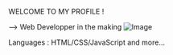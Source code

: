 
WELCOME TO MY PROFILE !

--> Web Developper in the making
![Image](https://www.gif-maniac.com/gifs/50/49785.gif)

Languages :
HTML/CSS/JavaScript and more...

